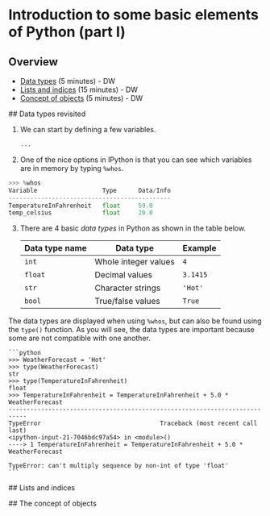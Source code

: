 # Introduction to some basic elements of Python (part I)

## Overview

- [Data types](#dtypes) (5 minutes) - DW
- [Lists and indices](#lists) (15 minutes) - DW
- [Concept of objects](#objects) (5 minutes) - DW

##<a name='dtypes'></a> Data types revisited
1. We can start by defining a few variables.
    ```python
    ...
    ```

2. One of the nice options in IPython is that you can see which variables are in memory by typing `%whos`.

```python
>>> %whos
Variable                  Type      Data/Info
---------------------------------------------
TemperatureInFahrenheit   float     59.0
temp_celsius              float     20.0
```

3. There are 4 basic *data types* in Python as shown in the table below.

    | Data type name | Data type            | Example         |
    | -------------- | -------------------- | --------------- |
    | `int`          | Whole integer values | `4`             |
    | `float`        | Decimal values       | `3.1415`        |
    | `str`          | Character strings    | `'Hot'`         |
    | `bool`         | True/false values    | `True`          |
The data types are displayed when using `%whos`, but can also be found using the `type()` function. As you will see, the data types are important because some are not compatible with one another.

    ```python
    >>> WeatherForecast = 'Hot'
    >>> type(WeatherForecast)
    str
    >>> type(TemperatureInFahrenheit)
    float
    >>> TemperatureInFahrenheit = TemperatureInFahrenheit + 5.0 * WeatherForecast
    ---------------------------------------------------------------------------
    TypeError                                 Traceback (most recent call last)
    <ipython-input-21-7046bdc97a54> in <module>()
    ----> 1 TemperatureInFahrenheit = TemperatureInFahrenheit + 5.0 * WeatherForecast

    TypeError: can't multiply sequence by non-int of type 'float'
    ```

##<a name='lists'></a> Lists and indices

##<a name='objects'></a> The concept of objects
